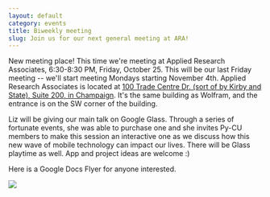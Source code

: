 ```yaml
---
layout: default
category: events
title: Biweekly meeting
slug: Join us for our next general meeting at ARA!
---
```


New meeting place!  This time we're meeting at Applied Research Associates,
6:30-8:30 PM, Friday, October 25. This will be our last Friday meeting -- we'll
start meeting Mondays starting November 4th. Applied Research Associates is
located at <a href="http://goo.gl/maps/zHrEm">100 Trade Centre Dr.  (sort of by
Kirby and State), Suite 200, in Champaign</a>. It's the same building as Wolfram, and the entrance is on the SW corner of the building.

Liz will be giving our main talk on Google Glass. Through a series of fortunate events, she was able to purchase one and she invites Py-CU members to make this session an interactive one as we discuss how this new wave of mobile technology can impact our lives. There will be Glass playtime as well. App and project ideas are welcome :)

Here is a Google Docs Flyer for anyone interested. 

![](https://docs.google.com/drawings/d/1if6625695EdUN3_6wWnJYwfs_k8_4gf6HlcstAYSsas/edit?usp=sharing)
